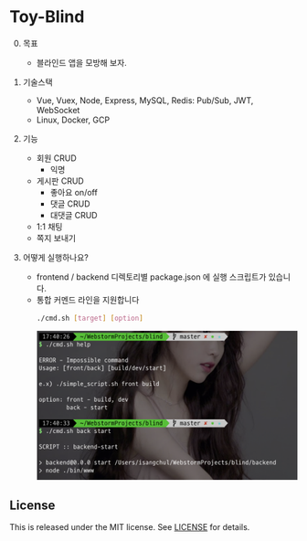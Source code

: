# Toy-Blind

0. 목표
	- 블라인드 앱을 모방해 보자.

1. 기술스택
	- Vue, Vuex, Node, Express, MySQL, Redis: Pub/Sub, JWT, WebSocket
	- Linux, Docker, GCP

2. 기능
	- 회원 CRUD
		- 익명
	- 게시판 CRUD
		- 좋아요 on/off
		- 댓글 CRUD
		- 대댓글 CRUD
	- 1:1 채팅
	- 쪽지 보내기

3. 어떻게 실행하나요?
	- frontend / backend 디렉토리별 package.json 에 실행 스크립트가 있습니다.
	- 통합 커멘드 라인을 지원합니다
		``` bash
		./cmd.sh [target] [option]
		```
		<img src=".readmedoc/img/cmd1.png" width="650"/>
	
License
---
This is released under the MIT license. See [LICENSE](LICENSE) for details.

